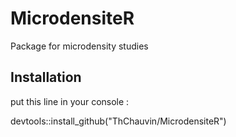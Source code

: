 # MicrodensiteR
Package for microdensity studies

## Installation

put this line in your console :

devtools::install_github("ThChauvin/MicrodensiteR")
